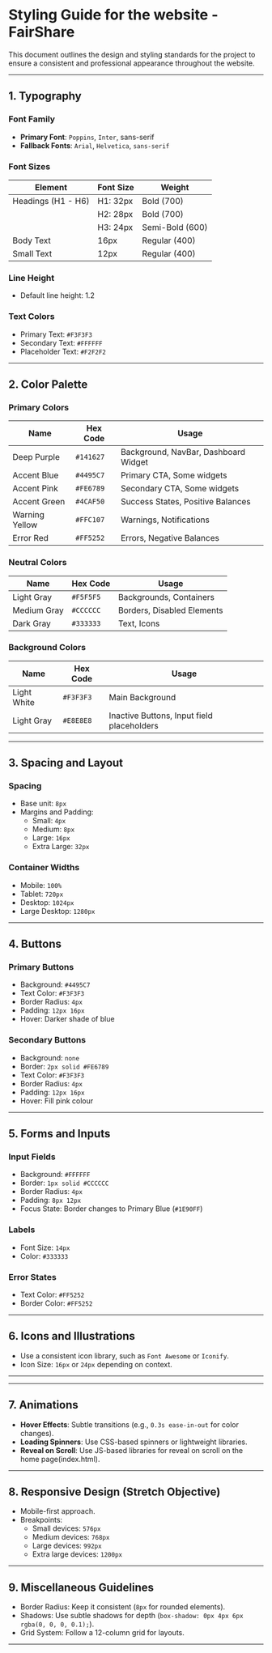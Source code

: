 # Styling Guide for the website - FairShare

This document outlines the design and styling standards for the project to ensure a consistent and professional appearance throughout the website.

---

## **1. Typography**

### **Font Family**

- **Primary Font**: `Poppins`, `Inter`, sans-serif
- **Fallback Fonts**: `Arial`, `Helvetica`, `sans-serif`

### **Font Sizes**

| Element            | Font Size | Weight          |
| ------------------ | --------- | --------------- |
| Headings (H1 - H6) | H1: 32px  | Bold (700)      |
|                    | H2: 28px  | Bold (700)      |
|                    | H3: 24px  | Semi-Bold (600) |
| Body Text          | 16px      | Regular (400)   |
| Small Text         | 12px      | Regular (400)   |

### **Line Height**

- Default line height: 1.2

### **Text Colors**

- Primary Text: `#F3F3F3`
- Secondary Text: `#FFFFFF`
- Placeholder Text: `#F2F2F2`

---

## **2. Color Palette**

### **Primary Colors**

| Name           | Hex Code  | Usage                                |
| -------------- | --------- | ------------------------------------ |
| Deep Purple    | `#141627` | Background, NavBar, Dashboard Widget |
| Accent Blue    | `#4495C7` | Primary CTA, Some widgets            |
| Accent Pink    | `#FE6789` | Secondary CTA, Some widgets          |
| Accent Green   | `#4CAF50` | Success States, Positive Balances    |
| Warning Yellow | `#FFC107` | Warnings, Notifications              |
| Error Red      | `#FF5252` | Errors, Negative Balances            |

### **Neutral Colors**

| Name        | Hex Code  | Usage                      |
| ----------- | --------- | -------------------------- |
| Light Gray  | `#F5F5F5` | Backgrounds, Containers    |
| Medium Gray | `#CCCCCC` | Borders, Disabled Elements |
| Dark Gray   | `#333333` | Text, Icons                |

### **Background Colors**

| Name        | Hex Code  | Usage                                      |
| ----------- | --------- | ------------------------------------------ |
| Light White | `#F3F3F3` | Main Background                            |
| Light Gray  | `#E8E8E8` | Inactive Buttons, Input field placeholders |

---

## **3. Spacing and Layout**

### **Spacing**

- Base unit: `8px`
- Margins and Padding:
  - Small: `4px`
  - Medium: `8px`
  - Large: `16px`
  - Extra Large: `32px`

### **Container Widths**

- Mobile: `100%`
- Tablet: `720px`
- Desktop: `1024px`
- Large Desktop: `1280px`

---

## **4. Buttons**

### **Primary Buttons**

- Background: `#4495C7`
- Text Color: `#F3F3F3`
- Border Radius: `4px`
- Padding: `12px 16px`
- Hover: Darker shade of blue

### **Secondary Buttons**

- Background: `none`
- Border: `2px solid #FE6789`
- Text Color: `#F3F3F3`
- Border Radius: `4px`
- Padding: `12px 16px`
- Hover: Fill pink colour

---

## **5. Forms and Inputs**

### **Input Fields**

- Background: `#FFFFFF`
- Border: `1px solid #CCCCCC`
- Border Radius: `4px`
- Padding: `8px 12px`
- Focus State: Border changes to Primary Blue (`#1E90FF`)

### **Labels**

- Font Size: `14px`
- Color: `#333333`

### **Error States**

- Text Color: `#FF5252`
- Border Color: `#FF5252`

---

## **6. Icons and Illustrations**

- Use a consistent icon library, such as `Font Awesome` or `Iconify`.
- Icon Size: `16px` or `24px` depending on context.

---

---

## **7. Animations**

- **Hover Effects**: Subtle transitions (e.g., `0.3s ease-in-out` for color changes).
- **Loading Spinners**: Use CSS-based spinners or lightweight libraries.
- **Reveal on Scroll**: Use JS-based libraries for reveal on scroll on the home page(index.html).

---

## **8. Responsive Design (Stretch Objective)**

- Mobile-first approach.
- Breakpoints:
  - Small devices: `576px`
  - Medium devices: `768px`
  - Large devices: `992px`
  - Extra large devices: `1200px`

---

## **9. Miscellaneous Guidelines**

- Border Radius: Keep it consistent (`8px` for rounded elements).
- Shadows: Use subtle shadows for depth (`box-shadow: 0px 4px 6px rgba(0, 0, 0, 0.1);`).
- Grid System: Follow a 12-column grid for layouts.

---
